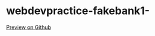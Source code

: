 # webdevpractice-fakebank1-

[Preview on Github](https://mgrzb451.github.io/webdevpractice-fakebank1-/)
